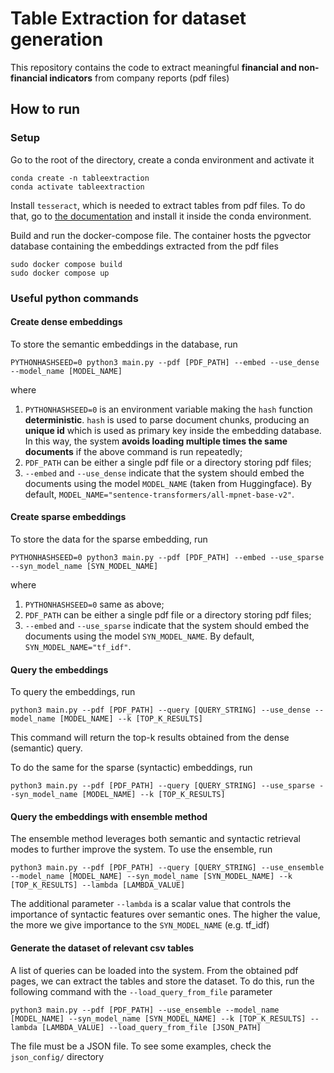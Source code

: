 # Table Extraction for dataset generation



This repository contains the code to extract meaningful **financial and non-financial indicators** from company reports (pdf files)  



## How to run



### Setup



Go to the root of the directory, create a conda environment and activate it

```
conda create -n tableextraction
conda activate tableextraction
```

Install `tesseract`, which is needed to extract tables from pdf files. To do that, go to [the documentation](https://tesseract-ocr.github.io/tessdoc/Installation.html) and install it inside the conda environment.

Build and run the docker-compose file. The container hosts the pgvector database containing the embeddings extracted from the pdf files

```
sudo docker compose build
sudo docker compose up
```



### Useful python commands

#### Create dense embeddings

To store the semantic embeddings in the database, run

```
PYTHONHASHSEED=0 python3 main.py --pdf [PDF_PATH] --embed --use_dense --model_name [MODEL_NAME]
```

where

1. `PYTHONHASHSEED=0` is an environment variable making the `hash` function **deterministic**. `hash` is used to parse document chunks, producing an **unique id** which is used as primary key inside the embedding database. In this way, the system **avoids loading multiple times the same documents** if the above command is run repeatedly;
2. `PDF_PATH` can be either a single pdf file or a directory storing pdf files;
3. `--embed` and `--use_dense` indicate that the system should embed the documents using the model `MODEL_NAME` (taken from Huggingface). By default, `MODEL_NAME="sentence-transformers/all-mpnet-base-v2"`.

#### Create sparse embeddings

To store the data for the sparse embedding, run

```
PYTHONHASHSEED=0 python3 main.py --pdf [PDF_PATH] --embed --use_sparse --syn_model_name [SYN_MODEL_NAME]
```

where

1. `PYTHONHASHSEED=0` same as above;
2. `PDF_PATH` can be either a single pdf file or a directory storing pdf files;
3. `--embed` and `--use_sparse` indicate that the system should embed the documents using the model `SYN_MODEL_NAME`. By default, `SYN_MODEL_NAME="tf_idf"`.

#### Query the embeddings

To query the embeddings, run

```
python3 main.py --pdf [PDF_PATH] --query [QUERY_STRING] --use_dense --model_name [MODEL_NAME] --k [TOP_K_RESULTS]
```

This command will return the top-k results obtained from the dense (semantic) query.

To do the same for the sparse (syntactic) embeddings, run

```
python3 main.py --pdf [PDF_PATH] --query [QUERY_STRING] --use_sparse --syn_model_name [MODEL_NAME] --k [TOP_K_RESULTS]
```

#### Query the embeddings with ensemble method

The ensemble method leverages both semantic and syntactic retrieval modes to further improve the system. To use the ensemble, run

```
python3 main.py --pdf [PDF_PATH] --query [QUERY_STRING] --use_ensemble --model_name [MODEL_NAME] --syn_model_name [SYN_MODEL_NAME] --k [TOP_K_RESULTS] --lambda [LAMBDA_VALUE]
```

The additional parameter `--lambda` is a scalar value that controls the importance of syntactic features over semantic ones. The higher the value, the more we give importance to the `SYN_MODEL_NAME` (e.g. tf_idf)

#### Generate the dataset of relevant csv tables

A list of queries can be loaded into the system. From the obtained pdf pages, we can extract the tables and store the dataset. To do this, run the following command with the `--load_query_from_file` parameter

```
python3 main.py --pdf [PDF_PATH] --use_ensemble --model_name [MODEL_NAME] --syn_model_name [SYN_MODEL_NAME] --k [TOP_K_RESULTS] --lambda [LAMBDA_VALUE] --load_query_from_file [JSON_PATH]
```

The file must be a JSON file. To see some examples, check the `json_config/` directory
